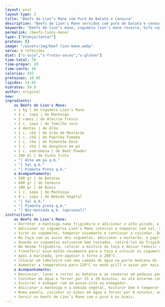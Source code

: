 ```yaml
---
layout: post
layout-type: 2
title: "Beefs de Lion’s Mane com Puré de Batata e Cenoura"
description: "Beefs de Lion’s Mane servidos com puré de batata e cenoura e acompanhados de bimis"
keywords: "beefs de lion’s mane, cogumelo lion’s mane receita, bife vegan de cogumelos, receita sem glúten e soja, jantar vegan saudável, puré de batata e cenoura, receita plant-based fácil, alternativa vegana ao bife, cogumelo no forno, receita proteica sem carne"
permalink: /beefs-lions-mane/
type: ["Almoço/Jantar"]
protein: []
image: "/assets/img/beef-lion-mane.webp"
serve: 4 refeições
diet: ["s-soja","s-frutos-secos","s-gluten"]
time-total: 70
time-prepar: 20
time-confe: 50
calorias: 432
proteinas: 10.85
lipidos: 14.65
hidratos: 59.9
author: original
new:
ingredients:
    os Beefs de Lion's Mane:
    - 1 kg | de Cogumelo Lion’s Mane
    - 4 c. sopa | de Manteiga
    - 2 ramos | de Alecrim fresco
    - 2 c. sopa | de Tomilho seco
    - 4 dentes | de Alho
    - 1 c. chá | de Grão de Mostarda
    - 1 c. chá | de Paprika Fumada
    - 1 c. chá | de Pimentão Doce
    - 1 c. chá | de Gengibre em pó
    - 2 c. sobremesa | de Beet Powder
    - 200 ml | de Vinho Tinto
    - "| Alho em pó q.b."
    - "| Sal q.b."
    - "| Pimenta Preta q.b."
    o Acompanhamento:
    - 500 gr | de Batatas
    - 600 gr | de Cenoura
    - 300 gr | de Bimis
    - 1 c. sopa | de Manteiga
    - 8 c. sopa | de Bebida Vegetal
    - "| Sal q.b."
    - "| Pimenta preta q.b."
    - "| Noz-moscada q.b. (opcional)"
instructions:
    os Beefs de Lion's Mane:
    - Derreter a manteiga numa frigideira e adicionar o alho picado, o alecrim e o tomilho. Deixar refogar até libertar aroma.
    - Adicionar os cogumelos Lion’s Mane inteiros e temperar com sal, alho em pó e pimenta preta. Deixar fritar.
    - Virar os cogumelos, temperar novamente e continuar a cozinhar. Durante o processo, os cogumelos irão libertar sucos. Esses sucos devem ser retirados da frigideira e reservados numa taça para que os cogumelos tostem em vez de cozerem. Pressionar os cogumelos com uma espátula ou panela para ajudar a extrair os sucos. Continuar este processo até os cogumelos estarem bem dourados e reduzidos de tamanho.
    - Na taça com os sucos dos cogumelos, adicionar a mostarda, a paprika fumada, o pimentão doce, o gengibre, a pimenta preta, alho em pó e o beet powder. Misturar bem e de seguida adicionar o vinho e voltar a misturar.
    - Quando os cogumelos estiverem bem tostados, retirá-los da frigideira e reservar num prato.
    - Na mesma frigideira, colocar a mistura da taça e deixar reduzir até engrossar e o álcool do vinho evaporar.
    - Transferir esse molho novamente para a taça e colocar os cogumelos, virando-os para que fiquem envolvidos no molho. Deixar marinar por cerca de 2 horas.
    - Após a marinada, pré-aquecer o forno a 200°C.
    - Colocar um tabuleiro com uma camada de água na parte mediana do forno e posicionar a grelha por cima. Dispor os cogumelos diretamente na grelha e assar por 30 minutos, virando-os a meio do tempo.
    - Aumentar a temperatura para 220°C no modo grill e assar por mais 10 minutos, virando a meio, ou até ficarem bem tostados.
    o Acompanhamento:
    - Descascar, lavar e cortar as batatas e as cenouras em pedaços pequenos.
    - Cozinhar em água a ferver por 15 a 20 minutos, ou até estarem completamente macias.
    - Escorrer e esmagar com um passe-vite ou esmagador.
    - Adicionar a manteiga e a bebida vegetal, misturar bem e temperar com sal, pimenta preta e noz-moscada a gosto. Se necessário ajustar com bebida vegetal, até que fique com a textura da sua preferência.
    - Numa panela, cozinhar os bimis em água a ferver por 6 minutos, ou até atingirem o ponto desejado.
    - Servir os beefs de Lion’s Mane com o puré e os bimis.
---
```


